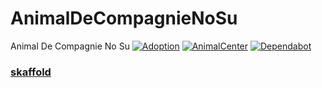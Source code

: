 # AnimalDeCompagnieNoSu
Animal De Compagnie No Su
[![Adoption](https://github.com/futugyou/AnimalDeCompagnieNoSu/actions/workflows/adoption.yml/badge.svg)](https://github.com/futugyou/AnimalDeCompagnieNoSu/actions/workflows/adoption.yml)
[![AnimalCenter](https://github.com/futugyou/AnimalDeCompagnieNoSu/actions/workflows/animal_center.yml/badge.svg)](https://github.com/futugyou/AnimalDeCompagnieNoSu/actions/workflows/animal_center.yml)
[![Dependabot](https://github.com/futugyou/AnimalDeCompagnieNoSu/actions/workflows/dependabot-auto.yml/badge.svg)](https://github.com/futugyou/AnimalDeCompagnieNoSu/actions/workflows/dependabot-auto.yml)


### [skaffold](https://skaffold.dev/docs/)